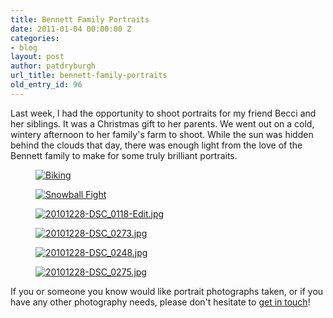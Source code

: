 ```yaml
---
title: Bennett Family Portraits
date: 2011-01-04 00:00:00 Z
categories:
- blog
layout: post
author: patdryburgh
url_title: bennett-family-portraits
old_entry_id: 96
---
```


Last week, I had the opportunity to shoot portraits for my friend Becci and her siblings. It was a Christmas gift to her parents. We went out on a cold, wintery afternoon to her family's farm to shoot. While the sun was hidden behind the clouds that day, there was enough light from the love of the Bennett family to make for some truly brilliant portraits.

<figure class="extra-wide">
  <a href="http://www.flickr.com/photos/7544495@N02/5304246184" title="View 'Biking' on Flickr.com"><img alt="Biking" src="http://farm6.static.flickr.com/5242/5304246184_2bf99d4281_b.jpg" /></a>
</figure>

<figure class="extra-wide">
  <a href="http://www.flickr.com/photos/7544495@N02/5303650343" title="View 'Snowball Fight' on Flickr.com"><img alt="Snowball Fight" src="http://farm6.static.flickr.com/5004/5303650343_1dedc83855_b.jpg" /></a>
</figure>

<figure class="extra-wide">
  <a href="http://www.flickr.com/photos/7544495@N02/5324021515" title="View '20101228-DSC_0118-Edit.jpg' on Flickr.com"><img alt="20101228-DSC_0118-Edit.jpg" src="http://farm6.static.flickr.com/5010/5324021515_b5fe60ff14_b.jpg" /></a>
</figure>

<figure class="extra-wide">
  <a href="http://www.flickr.com/photos/7544495@N02/5324623292" title="View '20101228-DSC_0273.jpg' on Flickr.com"><img alt="20101228-DSC_0273.jpg" src="http://farm6.static.flickr.com/5246/5324623292_6e702bc11b_b.jpg" /></a>
</figure>

<figure class="extra-wide">
  <a href="http://www.flickr.com/photos/7544495@N02/5324616616" title="View '20101228-DSC_0248.jpg' on Flickr.com"><img alt="20101228-DSC_0248.jpg" src="http://farm6.static.flickr.com/5088/5324616616_e033684d5f_b.jpg" /></a>
</figure>

<figure class="extra-wide">
  <a href="http://www.flickr.com/photos/7544495@N02/5324624772" title="View '20101228-DSC_0275.jpg' on Flickr.com"><img alt="20101228-DSC_0275.jpg" src="http://farm6.static.flickr.com/5167/5324624772_344ee3cd88_b.jpg" /></a>
</figure>

If you or someone you know would like portrait photographs taken, or if you have any other photography needs, please don't hesitate to <a href="http://patdryburgh.com/contact">get in touch</a>!